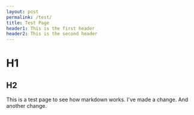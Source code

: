 ```yaml
---
layout: post
permalink: /test/
title: Test Page
header1: This is the first header
header2: This is the second header
---
```


# H1
## H2

This is a test page to see how markdown works.  I've made a change.  And another change.
